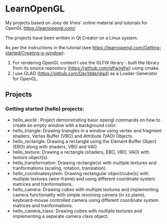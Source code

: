 # LearnOpenGL
 My projects based on Joey de Vries' online material and tutorials for OpenGL https://learnopengl.com/
 
 The projects have been written in Qt Creator on a Linux system. 
 
 As per the instructions in the tutorial (see https://learnopengl.com/Getting-started/Creating-a-window):
 
 1. For rendering OpenGL context I use the GLFW library - built the library from its source repository (https://github.com/glfw/glfw) using cmake.
 2. I use GLAD (https://github.com/Dav1dde/glad) as a Loader-Generator for OpenGL.
 
## Projects

### Getting started (hello) projects:

- hello_world : Project demonstrating basic opengl commands on how to create an empty window with a background color.
- hello_triangle: Drawing triangles in a window using vertex and fragment shaders, Vertex Buffer (VBO) and Attribute (VAO) Objects.
- hello_rectangle: Drawing a rectangle using the Element Buffer Object (EBO) along with shaders, VBO and VAO. 
- hello_texture: Drawing a rectangle (shaders, EBO, VBO, VAO) with texture object(s).
- hello_transformation: Drawing rectangle(s) with multiple textures and tranformations (scaling, rotation, translation).
- hello_coordinatesystem: Drawing rectangular object/cube(s) with multiple textures (wire-frame) and using different coordinate system matrices and tranformations.
- hello_camera: Drawing cubes with multiple textures and implementing camera functionality with simple revolving camera (in xz plane), keyboard-mouse controlled camera using different coordinate system matrices and tranformations.
- hello_camera_class: Drawing cubes with multiple textures and implementing a separate camera class object.
